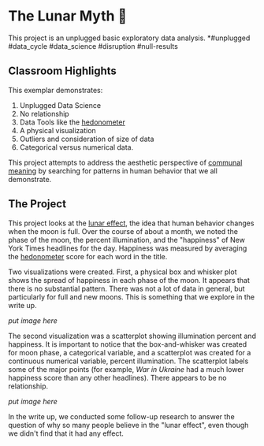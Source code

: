 # The Lunar Myth 🌙
This project is an unplugged basic exploratory data analysis.
*#unplugged #data_cycle #data_science #disruption #null-results

## Classroom Highlights 
This exemplar demonstrates: 
1. Unplugged Data Science
2. No relationship
3. Data Tools like the [hedonometer](https://hedonometer.org/timeseries/en_all/?from=2020-11-01&to=2022-04-30)
4. A physical visualization
5. Outliers and consideration of size of data
6. Categorical versus numerical data.

This project attempts to address the aesthetic perspective of [communal meaning](http://www.animatingdemocracy.org/sites/default/files/pictures/AestPersp/pdfs/Aesthetics%20Short%20Take.pdf) by searching for patterns in human behavior that we all demonstrate.


## The Project

This project looks at the [lunar effect](https://www.scientificamerican.com/article/lunacy-and-the-full-moon/), the idea that human behavior changes when the moon is full. Over the course of about a month, we noted the phase of the moon, the percent illumination, and the "happiness" of New York Times headlines for the day. Happiness was measured by averaging the [hedonometer](https://hedonometer.org/timeseries/en_all/?from=2020-11-01&to=2022-04-30) score for each word in the title. 

Two visualizations were created. First, a physical box and whisker plot shows the spread of happiness in each phase of the moon. It appears that there is no substantial pattern. There was not a lot of data in general, but particularly for full and new moons. This is something that we explore in the write up.

*put image here*

The second visualization was a scatterplot showing illumination percent and happiness. It is important to notice that the box-and-whisker was created for moon phase, a categorical variable, and a scatterplot was created for a continuous numerical variable, percent illumination. The scatterplot labels some of the major points (for example, *War in Ukraine* had a much lower happiness score than any other headlines). There appears to be no relationship.

*put image here*

In the write up, we conducted some follow-up research to answer the question of why so many people believe in the "lunar effect", even though we didn't find that it had any effect. 

